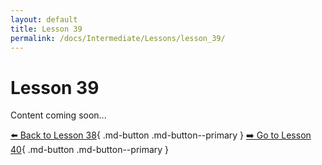 ```yaml
---
layout: default
title: Lesson 39
permalink: /docs/Intermediate/Lessons/lesson_39/
---
```


# Lesson 39

Content coming soon...

[⬅️ Back to Lesson 38](lesson_38.md){ .md-button .md-button--primary }  [➡️ Go to Lesson 40](lesson_40.md){ .md-button .md-button--primary }
